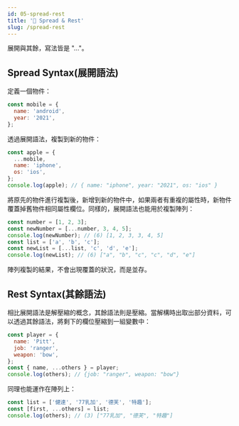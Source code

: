 ```yaml
---
id: 05-spread-rest
title: '📜 Spread & Rest'
slug: /spread-rest
---
```


展開與其餘，寫法皆是 "..."。

## Spread Syntax(展開語法)

定義一個物件：

```js
const mobile = {
  name: 'android',
  year: '2021',
};
```

透過展開語法，複製到新的物件：

```js
const apple = {
  ...mobile,
  name: 'iphone',
  os: 'ios',
};
console.log(apple); // { name: "iphone", year: "2021", os: "ios" }
```

將原先的物件進行複製後，新增到新的物件中，如果兩者有重複的屬性時，新物件覆蓋掉舊物件相同屬性欄位。同樣的，展開語法也能用於複製陣列：

```js
const number = [1, 2, 3];
const newNumber = [...number, 3, 4, 5];
console.log(newNumber); // (6) [1, 2, 3, 3, 4, 5]
const list = ['a', 'b', 'c'];
const newList = [...list, 'c', 'd', 'e'];
console.log(newList); // (6) ["a", "b", "c", "c", "d", "e"]
```

陣列複製的結果，不會出現覆蓋的狀況，而是並存。

## Rest Syntax(其餘語法)

相比展開語法是解壓縮的概念，其餘語法則是壓縮。當解構時出取出部分資料，可以透過其餘語法，將剩下的欄位壓縮到一組變數中：

```js
const player = {
  name: 'Pitt',
  job: 'ranger',
  weapon: 'bow',
};
const { name, ...others } = player;
console.log(others); // {job: "ranger", weapon: "bow"}
```

同理也能運作在陣列上：

```js
const list = ['健達', '77乳加', '德芙', '特趣'];
const [first, ...others] = list;
console.log(others); // (3) ["77乳加", "德芙", "特趣"]
```
